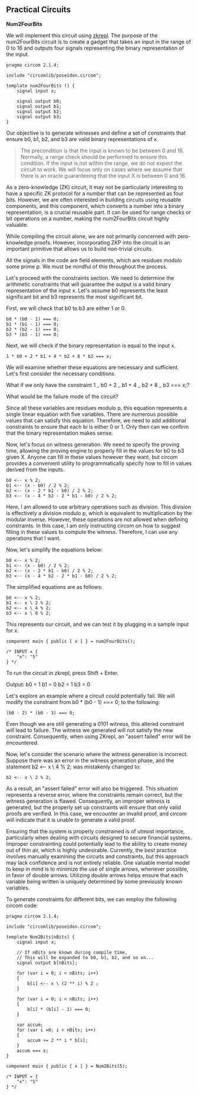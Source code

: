 ## Practical Circuits

**Num2FourBits**

We will implement this circuit using [zkrepl](https://zkrepl.dev/). The purpose of the num2FourBits circuit is to create a gadget that takes an input in the range of 0 to 16 and outputs four signals representing the binary representation of the input.

```circom
pragma circom 2.1.4;

include "circomlib/poseidon.circom";

template num2FourBits () {
    signal input x;

    signal output b0;
    signal output b1;
    signal output b2;
    signal output b3;
}
```

Our objective is to generate witnesses and define a set of constraints that ensure b0, b1, b2, and b3 are valid binary representations of x.

> The precondition is that the input is known to be between 0 and 16. Normally, a range check should be performed to ensure this condition. If the input is not within the range, we do not expect the circuit to work. We will focus only on cases where we assume that there is an oracle guaranteeing that the input X is between 0 and 16.

As a zero-knowledge (ZK) circuit, it may not be particularly interesting to have a specific ZK protocol for a number that can be represented as four bits. However, we are often interested in building circuits using reusable components, and this component, which converts a number into a binary representation, is a crucial reusable part. It can be used for range checks or bit operations on a number, making the num2FourBits circuit highly valuable.

While compiling the circuit alone, we are not primarily concerned with zero-knowledge proofs. However, incorporating ZKP into the circuit is an important primitive that allows us to build non-trivial circuits.

All the signals in the code are field elements, which are residues modulo some prime p. We must be mindful of this throughout the process.

Let's proceed with the constraints section. We need to determine the arithmetic constraints that will guarantee the output is a valid binary representation of the input x. Let's assume b0 represents the least significant bit and b3 represents the most significant bit.

First, we will check that b0 to b3 are either 1 or 0.

```circom
b0 * (b0 - 1) === 0;
b1 * (b1 - 1) === 0;
b2 * (b2 - 1) === 0;
b3 * (b3 - 1) === 0;
```

Next, we will check if the binary representation is equal to the input x.

```circom
1 * b0 + 2 * b1 + 4 * b2 + 8 * b3 === x;
```

We will examine whether these equations are necessary and sufficient. Let's first consider the necessary conditions.

What if we only have the constraint 1 _ b0 + 2 _ b1 + 4 _ b2 + 8 _ b3 === x;?

What would be the failure mode of the circuit?

Since all these variables are residues modulo p, this equation represents a single linear equation with five variables. There are numerous possible values that can satisfy this equation. Therefore, we need to add additional constraints to ensure that each bi is either 0 or 1. Only then can we confirm that the binary representation makes sense.

Now, let's focus on witness generation. We need to specify the proving time, allowing the proving engine to properly fill in the values for b0 to b3 given X. Anyone can fill in these values however they want, but circom provides a convenient utility to programmatically specify how to fill in values derived from the inputs.

```circom
b0 <-- x % 2;
b1 <-- (x - b0) / 2 % 2;
b2 <-- (x - 2 * b1 - b0) / 2 % 2;
b3 <-- (x - 4 * b2 - 2 * b1 - b0) / 2 % 2;
```

Here, I am allowed to use arbitrary operations such as division. This division is effectively a division modulo p, which is equivalent to multiplication by the modular inverse. However, these operations are not allowed when defining constraints. In this case, I am only instructing circom on how to suggest filling in these values to compute the witness. Therefore, I can use any operations that I want.

Now, let's simplify the equations below:

```circom
b0 <-- x % 2;
b1 <-- (x - b0) / 2 % 2;
b2 <-- (x - 2 * b1 - b0) / 2 % 2;
b3 <-- (x - 4 * b2 - 2 * b1 - b0) / 2 % 2;
```

The simplified equations are as follows:

```circom
b0 <-- x % 2;
b1 <-- x \ 2 % 2;
b2 <-- x \ 4 % 2;
b3 <-- x \ 8 % 2;
```

This represents our circuit, and we can test it by plugging in a sample input for x.

```circom
component main { public [ x ] } = num2FourBits();

/* INPUT = {
    "x": "5"
} */
```

To run the circuit in zkrepl, press Shift + Enter.

Output:
b0 = 1
b1 = 0
b2 = 1
b3 = 0

Let's explore an example where a circuit could potentially fail. We will modify the constraint from b0 \* (b0 - 1) === 0; to the following:

```circom
(b0 - 2) * (b0 - 3) === 0;
```

Even though we are still generating a 0101 witness, this altered constraint will lead to failure. The witness we generated will not satisfy the new constraint. Consequently, when using ZKrepl, an "assert failed" error will be encountered.

Now, let's consider the scenario where the witness generation is incorrect. Suppose there was an error in the witness generation phase, and the statement b2 <-- x \ 4 % 2; was mistakenly changed to:

```circom
b2 <-- x \ 2 % 2;
```

As a result, an "assert failed" error will also be triggered. This situation represents a reverse error, where the constraints remain correct, but the witness generation is flawed. Consequently, an improper witness is generated, but the properly set up constraints will ensure that only valid proofs are verified. In this case, we encounter an invalid proof, and circom will indicate that it is unable to generate a valid proof.

Ensuring that the system is properly constrained is of utmost importance, particularly when dealing with circuits designed to secure financial systems. Improper constrainting could potentially lead to the ability to create money out of thin air, which is highly undesirable. Currently, the best practice involves manually examining the circuits and constraints, but this approach may lack confidence and is not entirely reliable. One valuable mental model to keep in mind is to minimize the use of single arrows, whenever possible, in favor of double arrows. Utilizing double arrows helps ensure that each variable being written is uniquely determined by some previously known variables.

To generate constraints for different bits, we can employ the following circom code:

```circom
pragma circom 2.1.4;

include "circomlib/poseidon.circom";

template Num2Bits(nBits) {
    signal input x;

    // If nBits are known during compile time,
    // This will be expanded to b0, b1, b2, and so on...
    signal output b[nBits];

    for (var i = 0; i < nBits; i++)
    {
        b[i] <-- x \ (2 ** i) % 2 ;
    }

    for (var i = 0; i < nBits; i++)
    {
        b[i] * (b[i] - 1) === 0;
    }

    var accum;
    for (var i =0; i < nBits; i++)
    {
        accum += 2 ** i * b[i];
    }
    accum === x;
}

component main { public [ x ] } = Num2Bits(5);

/* INPUT = {
    "x": "5"
} */
```
